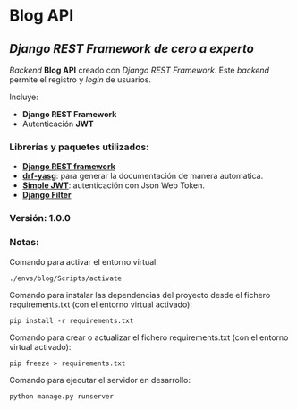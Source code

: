 # Blog API

## *Django REST Framework de cero a experto*

_Backend_ **Blog API** creado con _Django REST Framework_. Este _backend_ permite el registro y _login_ de usuarios. 

Incluye:
+ **Django REST Framework**
+ Autenticación **JWT**

### Librerías y paquetes utilizados:
- [**Django REST framework**](https://www.django-rest-framework.org/#installation)
- [**drf-yasg**](https://drf-yasg.readthedocs.io/en/stable/): para generar la documentación de manera automatica.
- [**Simple JWT**](https://django-rest-framework-simplejwt.readthedocs.io/en/latest/): autenticación con Json Web Token.
- [**Django Filter**](https://www.django-rest-framework.org/#installation)


### Versión: 1.0.0

### Notas:
Comando para activar el entorno virtual:
```
./envs/blog/Scripts/activate
```

Comando para instalar las dependencias del proyecto desde el fichero requirements.txt (con el entorno virtual activado):
```
pip install -r requirements.txt
```

Comando para crear o actualizar el fichero requirements.txt (con el entorno virtual activado):
```
pip freeze > requirements.txt
```

Comando para ejecutar el servidor en desarrollo:
```
python manage.py runserver
```